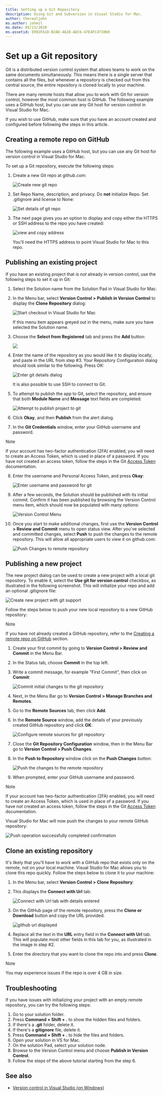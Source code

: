 ```yaml
---
title: Setting up a Git Repository
description: Using Git and Subversion in Visual Studio for Mac.
author: therealjohn
ms.author: johmil
ms.date: 05/13/2020
ms.assetid: E992FA1D-B2AD-4A28-ADC6-47E4FC471060
---
```

# Set up a Git repository

Git is a distributed version control system that allows teams to work on the same documents simultaneously. This means there is a single server that contains all the files, but whenever a repository is checked out from this central source, the entire repository is cloned locally to your machine.

There are many remote hosts that allow you to work with Git for version control, however the most common host is GitHub. The following example uses a GitHub host, but you can use any Git host for version control in Visual Studio for Mac.

If you wish to use GitHub, make sure that you have an account created and configured before following the steps in this article.

## Creating a remote repo on GitHub

The following example uses a GitHub host, but you can use any Git host for version control in Visual Studio for Mac.

To set up a Git repository, execute the following steps:

1. Create a new Git repo at github.com:

    ![Create new git repo](media/version-control-git1-sml.png)

2. Set Repo Name, description, and privacy. Do **not** initialize Repo. Set .gitignore and license to None:

    ![Set details of git repo](media/version-control-git2.png)

3. The next page gives you an option to display and copy either the HTTPS or SSH address to the repo you have created:

    ![view and copy address](media/version-control-git3.png)

   You'll need the HTTPS address to point Visual Studio for Mac to this repo.

## Publishing an existing project

If you have an existing project that _is not_ already in version control, use the following steps to set it up in Git:

1. Select the Solution name from the Solution Pad in Visual Studio for Mac.

2. In the Menu bar, select **Version Control > Publish in Version Control** to display the **Clone Repository** dialog:

    ![Start checkout in Visual Studio for Mac](media/version-control-git4.png)

    If this menu item appears greyed out in the menu, make sure you have selected the Solution name.

3. Choose the **Select from Registered** tab and press the **Add** button:

    ![](media/version-control-git5.png)

4. Enter the name of the repository as you would like it to display locally, and paste in the URL from step #3. Your Repository Configuration dialog should look similar to the following. Press OK:

    ![Enter git details dialog](media/version-control-git6.png)

    It is also possible to use SSH to connect to Git.

5. To attempt to publish the app to Git, select the repository, and ensure that both **Module Name** and **Message** text fields are completed:

    ![Attempt to publish project to git](media/version-control-git7.png)

6. Click **Okay**, and then **Publish** from the alert dialog.

7. In the **Git Credentials** window, enter your GitHub username and password. 

> [!NOTE]
> If your account has two-factor authentication (2FA) enabled, you will need to create an Access Token, which is used in place of a password. If you have not created an access token, follow the steps in the Git [Access Token](https://help.github.com/articles/creating-an-access-token-for-command-line-use/) documentation.

8. Enter the username and Personal Access Token, and press **Okay**:

    ![Enter username and password for git](media/version-control-git9-sml.png)

9. After a few seconds, the Solution should be published with its initial commit. Confirm it has been published by browsing the Version Control menu item, which should now be populated with many options:

    ![Version Control Menu](media/version-control-git10.png)

10. Once you start to make additional changes, first use the **Version Control > Review and Commit** menu to open status view. After you've selected and committed changes, select **Push** to push the changes to the remote repository. This will allow all appropriate users to view it on github.com:

    ![Push Changes to remote repository](media/version-control-git11.png)

## Publishing a new project

The new project dialog can be used to create a new project with a local git repository. To enable it, select the **Use git for version control** checkbox, as illustrated in the following screenshot. This will initialize your repo and add an optional .gitignore file:

![Create new project with git support](media/version-control-git-publish-new1.png)

Follow the steps below to push your new local repository to a new GitHub repository:

> [!NOTE]
> If you have not already created a GitHub repository, refer to the [Creating a remote repo on GitHub](#creating-a-remote-repo-on-github) section.

1. Create your first commit by going to **Version Control > Review and Commit** in the Menu Bar.

2. In the Status tab, choose **Commit** in the top left.

3. Write a commit message, for example "First Commit", then click on **Commit**:

    ![Commit initial changes to the git repository](media/version-control-git-publish-new2.png)

4. Next, in the Menu Bar go to **Version Control > Manage Branches and Remotes**.

5. Go to the **Remote Sources** tab, then click **Add**.

6. In the **Remote Source** window, add the details of your previously created GitHub repository and click **OK**:

    ![Configure remote sources for git repository](media/version-control-git-publish-new3.png)

7. Close the **Git Repository Configuration** window, then in the Menu Bar go to **Version Control > Push Changes**.

8. In the **Push to Repository** window click on the **Push Changes** button:

    ![Push the changes to the remote repository](media/version-control-git-publish-new4.png)

9. When prompted, enter your GitHub username and password.

> [!NOTE]
> If your account has two-factor authentication (2FA) enabled, you will need to create an Access Token, which is used in place of a password. If you have not created an access token, follow the steps in the Git [Access Token](https://help.github.com/articles/creating-an-access-token-for-command-line-use/) documentation.

Visual Studio for Mac will now push the changes to your remote GitHub repository:

![Push operation successfully completed confirmation](media/version-control-git11.png)

## Clone an existing repository

It's likely that you'll have to work with a GitHub repo that exists only on the remote, not on your local machine. Visual Studio for Mac allows you to clone this repo quickly. Follow the steps below to clone it to your machine:

1. In the Menu bar, select **Version Control > Clone Repository**:

2. This displays the **Connect with Url** tab:

    ![Connect with Url tab with details entered](media/version-control-git13.png)

3. On the GitHub page of the remote repository, press the **Clone or Download** button and copy the URL provided:

    ![github url displayed](media/version-control-git14.png)

4. Replace all the text in the **URL** entry field in the **Connect with Url** tab. This will populate most other fields in this tab for you, as illustrated in the image in step #2.

5. Enter the directory that you want to clone the repo into and press **Clone**.

> [!NOTE]
> You may experience issues if the repo is over 4 GB in size.

## Troubleshooting

If you have issues with initializing your project with an empty remote repository, you can try the following steps:

1. Go to your solution folder.
1. Press **Command + Shift + .** to show the hidden files and folders.
1. If there's a **.git** folder, delete it.
1. If there's a **gitignore** file, delete it.
1. Press **Command + Shift + .** to hide the files and folders.
1. Open your solution in VS for Mac.
1. On the solution Pad, select your solution node.
1. Browse to the Version Control menu and choose **Publish in Version Control**.
1. Follow the steps of the above tutorial starting from the step 6.

## See also

- [Version control in Visual Studio (on Windows)](/visualstudio/version-control/)
